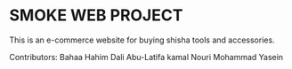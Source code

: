 # SMOKE WEB PROJECT

This is an e-commerce website for buying shisha tools and accessories.

Contributors:
Bahaa Hahim
Dali Abu-Latifa
kamal Nouri
Mohammad Yasein
